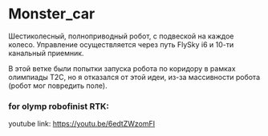 # Monster_car
Шестиколесный, полноприводный робот, с подвеской на каждое колесо. Управление осуществляется через путь FlySky i6 и 10-ти канальный приемник. 

В этой ветке были попытки запуска робота по коридору в рамках олимпиады Т2С, но я отказался от этой идеи, из-за массивности робота (робот мог повредить поле).

### for olymp robofinist RTK:
youtube link:
https://youtu.be/6edtZWzomFI
